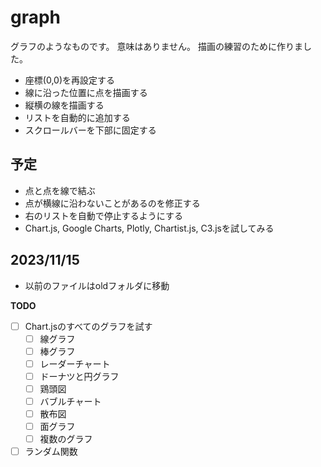 # graph

グラフのようなものです。
意味はありません。
描画の練習のために作りました。
- 座標(0,0)を再設定する
- 線に沿った位置に点を描画する
- 縦横の線を描画する
- リストを自動的に追加する
- スクロールバーを下部に固定する

## 予定
- 点と点を線で結ぶ
- 点が横線に沿わないことがあるのを修正する
- 右のリストを自動で停止するようにする
- Chart.js, Google Charts, Plotly, Chartist.js, C3.jsを試してみる

## 2023/11/15
- 以前のファイルはoldフォルダに移動

**TODO**
- [ ] Chart.jsのすべてのグラフを試す
  -  [ ] 線グラフ
  -  [ ] 棒グラフ
  -  [ ] レーダーチャート
  -  [ ] ドーナツと円グラフ
  -  [ ] 鶏頭図
  -  [ ] バブルチャート
  -  [ ] 散布図
  -  [ ] 面グラフ
  -  [ ] 複数のグラフ
- [ ] ランダム関数